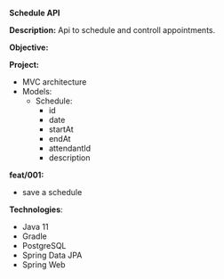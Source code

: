 **Schedule API**

**Description:** Api to schedule and controll appointments.

**Objective:**

**Project:** 
- MVC architecture
- Models:
  - Schedule:
    - id
    - date
    - startAt
    - endAt
    - attendantId
    - description

**feat/001:** 
  - save a schedule

**Technologies**:
- Java 11
- Gradle
- PostgreSQL
- Spring Data JPA
- Spring Web